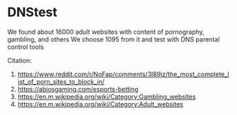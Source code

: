 # DNStest

We found about 16000 adult websites with content of pornography, gambling, and others
We choose 1095 from it and test with DNS parental control tools

Citation:

1. https://www.reddit.com/r/NoFap/comments/3l89jz/the_most_complete_list_of_porn_sites_to_block_in/
2. https://abiosgaming.com/esports-betting
3. https://en.m.wikipedia.org/wiki/Category:Gambling_websites
4. https://en.m.wikipedia.org/wiki/Category:Adult_websites

